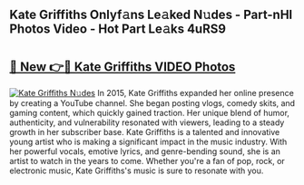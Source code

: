 ## Kate Griffiths Onlyf𝚊ns Le𝚊ked N𝚞des - Part-nHl Photos Video - Hot Part Le𝚊ks 4uRS9

# <h2><a href="http://ac26007.deff.icu/?id=Kate+Griffiths">🔗 New 👉🔴 Kate Griffiths VIDEO Photos</a></h2>

[![Kate Griffiths N𝚞des](https://i.imgur.com/rIISA9y.gif)](http://ac26007.deff.icu/?id=Kate+Griffiths)
In 2015, Kate Griffiths expanded her online presence by creating a YouTube channel. She began posting vlogs, comedy skits, and gaming content, which quickly gained traction. Her unique blend of humor, authenticity, and vulnerability resonated with viewers, leading to a steady growth in her subscriber base. Kate Griffiths is a talented and innovative young artist who is making a significant impact in the music industry. With her powerful vocals, emotive lyrics, and genre-bending sound, she is an artist to watch in the years to come. Whether you're a fan of pop, rock, or electronic music, Kate Griffiths's music is sure to resonate with you.
